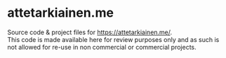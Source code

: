 # attetarkiainen.me
Source code &amp; project files for https://attetarkiainen.me/.  
This code is made available here for review purposes only and as such is not allowed for re-use in non commercial or commercial projects.
